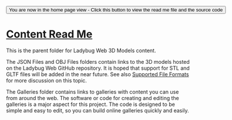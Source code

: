 <span style=display:none; >
[You are now in a GitHub source code view - click this link to view the home page]
( https://ladybug-analysis-tools.github.io/3d-models/content/ "View file as a web page." ) </span>
<input type=button onclick=window.location.href='https://github.com/ladybug-analysis-tools/3d-models/tree/gh-pages/content/'; 
value='You are now in the home page view - Click this button to view the read me file and the source code' >

[Content Read Me]( index.html )
===

This is the parent folder for Ladybug Web 3D Models content.

The JSON Files and OBJ Files folders contain links to the 3D models hosted on the Ladybug Web GitHub repository.
It is hoped that support for STL and GLTF files will be added in the near future.
See also [Supported File Formats]( https://ladybug-analysis-tools.github.io/3d-models/#supported-file-formats.md ) for more discussion on this topic. 

The Galleries folder contains links to galleries with content you can use from around the web.
The software or code for creating and editing the galleries is a major aspect for this project.
The code is designed to be simple and easy to edit, so you can build online galleries quickly and easily.


 

